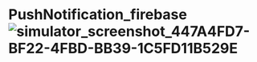 # PushNotification_firebase![simulator_screenshot_447A4FD7-BF22-4FBD-BB39-1C5FD11B529E](https://user-images.githubusercontent.com/80776756/225959455-6ab2f38e-de8d-44e4-a549-fff2d37bfe90.png)

